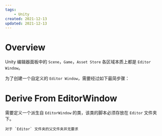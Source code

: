 ```yaml
---
tags:
    - Unity
created: 2021-12-13
updated: 2021-12-13
---
```


# Overview

Unity 编辑器面板中的 `Scene`，`Game`，`Asset Store` 各区域本质上都是 `Editor Window`。

为了创建一个自定义的 `Editor Window`，需要经过如下最简步骤：

# Derive From EditorWindow

需要定义一个派生自 `EditorWindow` 的类，该类的脚本必须存放在 `Editor` 文件夹下。

```ad-tip
对于 `Editor` 文件夹的父文件夹并无要求
```